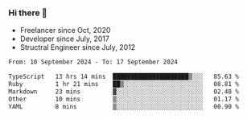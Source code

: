 ### Hi there 👋

- Freelancer since Oct, 2020
- Developer since July, 2017
- Structral Engineer since July, 2012

<!--START_SECTION:waka-->

```txt
From: 10 September 2024 - To: 17 September 2024

TypeScript   13 hrs 14 mins  █████████████████████▒░░░   85.63 %
Ruby         1 hr 21 mins    ██▒░░░░░░░░░░░░░░░░░░░░░░   08.81 %
Markdown     23 mins         ▓░░░░░░░░░░░░░░░░░░░░░░░░   02.48 %
Other        10 mins         ▒░░░░░░░░░░░░░░░░░░░░░░░░   01.17 %
YAML         8 mins          ▒░░░░░░░░░░░░░░░░░░░░░░░░   00.90 %
```

<!--END_SECTION:waka-->
